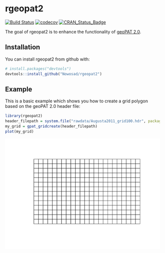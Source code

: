 
<!-- README.md is generated from README.Rmd. Please edit that file -->
rgeopat2
========

[![Build Status](https://travis-ci.org/Nowosad/rgeopat2.png?branch=master)](https://travis-ci.org/Nowosad/rgeopat2) [![codecov](https://codecov.io/gh/Nowosad/rgeopat2/branch/master/graph/badge.svg)](https://codecov.io/gh/Nowosad/rgeopat2) [![CRAN\_Status\_Badge](http://www.r-pkg.org/badges/version/rgeopat2)](https://cran.r-project.org/package=rgeopat2)

The goal of rgeopat2 is to enhance the functionality of [geoPAT 2.0](http://sil.uc.edu/cms/index.php?id=geopat2).

Installation
------------

You can install rgeopat2 from github with:

``` r
# install.packages("devtools")
devtools::install_github("Nowosad/rgeopat2")
```

Example
-------

This is a basic example which shows you how to create a grid polygon based on the geoPAT 2.0 header file:

``` r
library(rgeopat2)
header_filepath = system.file("rawdata/Augusta2011_grid100.hdr", package="rgeopat2")
my_grid = gpat_gridcreate(header_filepath)
plot(my_grid)
```

![](man/figures/README-example-1.png)
